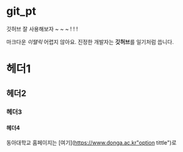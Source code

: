 # git_pt

깃허브 잘 사용해보자 ~ ~ ~ ! ! !

마크다운 *이탤릭* 어렵지 않아요.
진정한 개발자는 **깃허브**를 일기처럼 씁니다.

# 헤더1
## 헤더2
### 헤더3
#### 헤더4

동아대학교 홈페이지는 [여기](https://www.donga.ac.kr"option tittle")로
